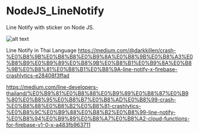 # NodeJS_LineNotify
Line Notify with sticker on Node JS.

![alt text](https://2.bp.blogspot.com/-QTO7XF_Q31g/WuxnYKynv2I/AAAAAAAA068/n1nbf0_p8GA9ImpO-a7A3SiybmSb8a19QCLcBGAs/s320/NodeJS_LineNotify1.png)


Line Notify in Thai Language
https://medium.com/@darkkillen/crash-%E0%B8%9B%E0%B8%B8%E0%B9%8A%E0%B8%9B%E0%B8%A3%E0%B8%B9%E0%B9%89%E0%B8%9B%E0%B8%B1%E0%B9%8A%E0%B8%9B%E0%B8%81%E0%B8%B1%E0%B8%9A-line-notify-x-firebase-crashlytics-e28408f3ffad

https://medium.com/line-developers-thailand/%E0%B9%81%E0%B8%88%E0%B9%89%E0%B8%87%E0%B9%80%E0%B8%95%E0%B8%B7%E0%B8%AD%E0%B8%99-crash-%E0%B8%88%E0%B8%B2%E0%B8%81-crashlytics-%E0%B8%9C%E0%B9%88%E0%B8%B2%E0%B8%99-line-notify-%E0%B8%94%E0%B9%89%E0%B8%A7%E0%B8%A2-cloud-functions-for-firebase-v1-0-x-a483fb963711
